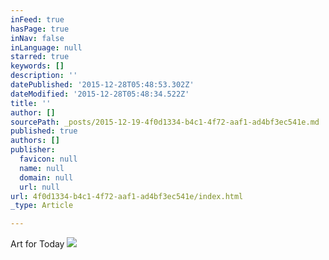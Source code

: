 ```yaml
---
inFeed: true
hasPage: true
inNav: false
inLanguage: null
starred: true
keywords: []
description: ''
datePublished: '2015-12-28T05:48:53.302Z'
dateModified: '2015-12-28T05:48:34.522Z'
title: ''
author: []
sourcePath: _posts/2015-12-19-4f0d1334-b4c1-4f72-aaf1-ad4bf3ec541e.md
published: true
authors: []
publisher:
  favicon: null
  name: null
  domain: null
  url: null
url: 4f0d1334-b4c1-4f72-aaf1-ad4bf3ec541e/index.html
_type: Article

---
```

Art for Today
![](https://the-grid-user-content.s3-us-west-2.amazonaws.com/39aca0f8-5944-4082-8132-788832216f61.jpg)
